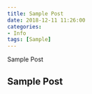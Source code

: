 ```yaml
---
title: Sample Post
date: 2018-12-11 11:26:00
categories:
- Info
tags: [Sample]
---
```

Sample Post
<!-- more -->

## Sample Post
